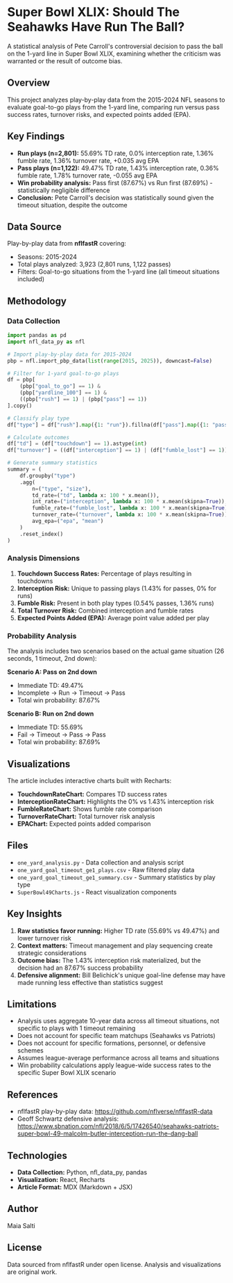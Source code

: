 # Super Bowl XLIX: Should The Seahawks Have Run The Ball?

A statistical analysis of Pete Carroll's controversial decision to pass the ball on the 1-yard line in Super Bowl XLIX, examining whether the criticism was warranted or the result of outcome bias.

## Overview

This project analyzes play-by-play data from the 2015-2024 NFL seasons to evaluate goal-to-go plays from the 1-yard line, comparing run versus pass success rates, turnover risks, and expected points added (EPA).

## Key Findings

- **Run plays (n=2,801):** 55.69% TD rate, 0.0% interception rate, 1.36% fumble rate, 1.36% turnover rate, +0.035 avg EPA
- **Pass plays (n=1,122):** 49.47% TD rate, 1.43% interception rate, 0.36% fumble rate, 1.78% turnover rate, -0.055 avg EPA
- **Win probability analysis:** Pass first (87.67%) vs Run first (87.69%) - statistically negligible difference
- **Conclusion:** Pete Carroll's decision was statistically sound given the timeout situation, despite the outcome

## Data Source

Play-by-play data from **nflfastR** covering:
- Seasons: 2015-2024
- Total plays analyzed: 3,923 (2,801 runs, 1,122 passes)
- Filters: Goal-to-go situations from the 1-yard line (all timeout situations included)

## Methodology

### Data Collection

```python
import pandas as pd
import nfl_data_py as nfl

# Import play-by-play data for 2015-2024
pbp = nfl.import_pbp_data(list(range(2015, 2025)), downcast=False)

# Filter for 1-yard goal-to-go plays
df = pbp[
    (pbp["goal_to_go"] == 1) &
    (pbp["yardline_100"] == 1) &
    ((pbp["rush"] == 1) | (pbp["pass"] == 1))
].copy()

# Classify play type
df["type"] = df["rush"].map({1: "run"}).fillna(df["pass"].map({1: "pass"}))

# Calculate outcomes
df["td"] = (df["touchdown"] == 1).astype(int)
df["turnover"] = ((df["interception"] == 1) | (df["fumble_lost"] == 1)).astype(int)

# Generate summary statistics
summary = (
    df.groupby("type")
    .agg(
        n=("type", "size"),
        td_rate=("td", lambda x: 100 * x.mean()),
        int_rate=("interception", lambda x: 100 * x.mean(skipna=True)),
        fumble_rate=("fumble_lost", lambda x: 100 * x.mean(skipna=True)),
        turnover_rate=("turnover", lambda x: 100 * x.mean(skipna=True)),
        avg_epa=("epa", "mean")
    )
    .reset_index()
)
```

### Analysis Dimensions

1. **Touchdown Success Rates:** Percentage of plays resulting in touchdowns
2. **Interception Risk:** Unique to passing plays (1.43% for passes, 0% for runs)
3. **Fumble Risk:** Present in both play types (0.54% passes, 1.36% runs)
4. **Total Turnover Risk:** Combined interception and fumble rates
5. **Expected Points Added (EPA):** Average point value added per play

### Probability Analysis

The analysis includes two scenarios based on the actual game situation (26 seconds, 1 timeout, 2nd down):

**Scenario A: Pass on 2nd down**
- Immediate TD: 49.47%
- Incomplete → Run → Timeout → Pass
- Total win probability: 87.67%

**Scenario B: Run on 2nd down**
- Immediate TD: 55.69%
- Fail → Timeout → Pass → Pass
- Total win probability: 87.69%

## Visualizations

The article includes interactive charts built with Recharts:
- **TouchdownRateChart:** Compares TD success rates
- **InterceptionRateChart:** Highlights the 0% vs 1.43% interception risk
- **FumbleRateChart:** Shows fumble rate comparison
- **TurnoverRateChart:** Total turnover risk analysis
- **EPAChart:** Expected points added comparison

## Files

- `one_yard_analysis.py` - Data collection and analysis script
- `one_yard_goal_timeout_ge1_plays.csv` - Raw filtered play data
- `one_yard_goal_timeout_ge1_summary.csv` - Summary statistics by play type
- `SuperBowl49Charts.js` - React visualization components

## Key Insights

1. **Raw statistics favor running:** Higher TD rate (55.69% vs 49.47%) and lower turnover risk
2. **Context matters:** Timeout management and play sequencing create strategic considerations
3. **Outcome bias:** The 1.43% interception risk materialized, but the decision had an 87.67% success probability
4. **Defensive alignment:** Bill Belichick's unique goal-line defense may have made running less effective than statistics suggest

## Limitations

- Analysis uses aggregate 10-year data across all timeout situations, not specific to plays with 1 timeout remaining
- Does not account for specific team matchups (Seahawks vs Patriots)
- Does not account for specific formations, personnel, or defensive schemes
- Assumes league-average performance across all teams and situations
- Win probability calculations apply league-wide success rates to the specific Super Bowl XLIX scenario

## References

- nflfastR play-by-play data: https://github.com/nflverse/nflfastR-data
- Geoff Schwartz defensive analysis: https://www.sbnation.com/nfl/2018/6/5/17426540/seahawks-patriots-super-bowl-49-malcolm-butler-interception-run-the-dang-ball

## Technologies

- **Data Collection:** Python, nfl_data_py, pandas
- **Visualization:** React, Recharts
- **Article Format:** MDX (Markdown + JSX)

## Author

Maia Salti

## License

Data sourced from nflfastR under open license. Analysis and visualizations are original work.